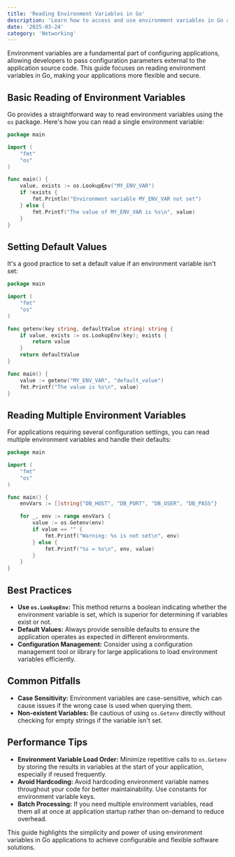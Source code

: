 ```yaml
---
title: 'Reading Environment Variables in Go'
description: 'Learn how to access and use environment variables in Go applications'
date: '2025-03-24'
category: 'Networking'
---
```


Environment variables are a fundamental part of configuring applications, allowing developers to pass configuration parameters external to the application source code. This guide focuses on reading environment variables in Go, making your applications more flexible and secure.

## Basic Reading of Environment Variables

Go provides a straightforward way to read environment variables using the `os` package. Here's how you can read a single environment variable:

```go
package main

import (
	"fmt"
	"os"
)

func main() {
	value, exists := os.LookupEnv("MY_ENV_VAR")
	if !exists {
		fmt.Println("Environment variable MY_ENV_VAR not set")
	} else {
		fmt.Printf("The value of MY_ENV_VAR is %s\n", value)
	}
}
```

## Setting Default Values

It's a good practice to set a default value if an environment variable isn't set:

```go
package main

import (
	"fmt"
	"os"
)

func getenv(key string, defaultValue string) string {
	if value, exists := os.LookupEnv(key); exists {
		return value
	}
	return defaultValue
}

func main() {
	value := getenv("MY_ENV_VAR", "default_value")
	fmt.Printf("The value is %s\n", value)
}
```

## Reading Multiple Environment Variables

For applications requiring several configuration settings, you can read multiple environment variables and handle their defaults:

```go
package main

import (
	"fmt"
	"os"
)

func main() {
	envVars := []string{"DB_HOST", "DB_PORT", "DB_USER", "DB_PASS"}

	for _, env := range envVars {
		value := os.Getenv(env)
		if value == "" {
			fmt.Printf("Warning: %s is not set\n", env)
		} else {
			fmt.Printf("%s = %s\n", env, value)
		}
	}
}
```

## Best Practices

- **Use `os.LookupEnv`:** This method returns a boolean indicating whether the environment variable is set, which is superior for determining if variables exist or not.
- **Default Values:** Always provide sensible defaults to ensure the application operates as expected in different environments.
- **Configuration Management:** Consider using a configuration management tool or library for large applications to load environment variables efficiently.

## Common Pitfalls

- **Case Sensitivity:** Environment variables are case-sensitive, which can cause issues if the wrong case is used when querying them.
- **Non-existent Variables:** Be cautious of using `os.Getenv` directly without checking for empty strings if the variable isn't set.

## Performance Tips

- **Environment Variable Load Order:** Minimize repetitive calls to `os.Getenv` by storing the results in variables at the start of your application, especially if reused frequently.
- **Avoid Hardcoding:** Avoid hardcoding environment variable names throughout your code for better maintainability. Use constants for environment variable keys.
- **Batch Processing:** If you need multiple environment variables, read them all at once at application startup rather than on-demand to reduce overhead.

This guide highlights the simplicity and power of using environment variables in Go applications to achieve configurable and flexible software solutions.